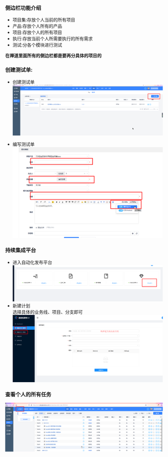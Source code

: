### 侧边栏功能介绍  
* 项目集:存放个人当前的所有项目
* 产品:存放个人所有的产品
* 项目:存放个人的所有项目
* 执行:存放当前个人所需要执行的所有需求
* 测试:分各个模块进行测试

**在禅道里面所有的侧边栏都是要再分具体的项目的**  


### 创建测试单:  
* 创建测试单
![创建测试单](resources/禅道/1.png)  

* 编写测试单
![编写测试单](resources/禅道/2.png)  

### 持续集成平台  
* 进入自动化发布平台  
  ![自动化发布平台](resources/禅道/3.png)  
* 新建计划  
  选择具体的业务线、项目、分支即可
  ![新建计划](resources/禅道/4.png)  

### 查看个人的所有任务  
![查看个人的所有任务](resources/禅道/5.png)  

